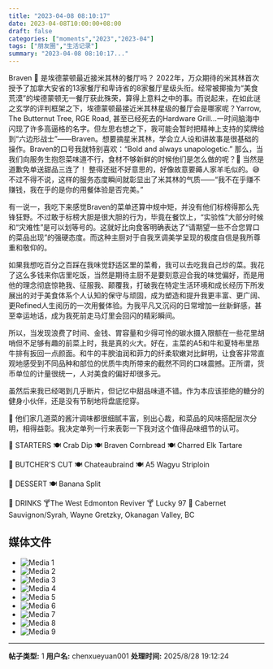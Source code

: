 ```yaml
---
title: "2023-04-08 08:10:17"
date: 2023-04-08T10:00:00+08:00
draft: false
categories: ["moments","2023","2023-04"]
tags: ["朋友圈","生活记录"]
summary: "2023-04-08 08:10:17..."
---
```


Braven 🌟 是埃德蒙顿最近接米其林的餐厅吗？
​
​2022年，万众期待的米其林首次授予了加拿大安省的13家餐厅和卑诗省的8家餐厅星级头衔。经常被揶揄为“美食荒漠”的埃德蒙顿无一餐厅获此殊荣，算得上意料之中的事。而说起来，在如此谜之玄学的评判框架之下，埃德蒙顿最接近米其林星级的餐厅会是哪家呢？
​
Yarrow, The Butternut Tree​, RGE Road, 甚至已经死去的Hardware Grill…一时间脑海中闪现了许多高逼格的名字。但左思右想之下，我可能会暂时把精神上支持的奖牌给到“六边形战士”——Braven。
​
想要摘星​米其林，学会立人设和讲故事是很基础的操作。Braven的口号我就特别喜欢：“Bold and always unapologetic.” 那么，当我们向服务生抱怨菜味道不行，食材不够新鲜的时候他们是怎么做的呢？🤣 当然是道歉免单送甜品三连了！
​
​整得还挺不好意思的，好像故意要薅人家羊毛似的。😅 不过不得不说，这样的服务态度瞬间就彰显出了米其林的气质——“我不在乎赚不赚钱，我在乎的是你的用餐体验是否完美。”

有一说一，我吃下来感觉Braven的菜单还算中规中矩，并没有他们标榜得那么先锋狂野。不过敢于标榜大胆是很大胆的行为，毕竟在餐饮上，“实验性”大部分时候和“灾难性”是可以划等号的。这就好比向食客明确表达了“请期望一些不合您胃口的菜品出现”的强硬态度。而这种主厨对于自我烹调美学呈现的极度自信是我所尊重和敬仰的。

如果我想吃百分之百踩在我味觉舒适区里的菜肴，我可以去吃我自己炒的菜。我花了这么多钱来你店里吃饭，当然是期待主厨不是要刻意迎合我的味觉偏好，而是用他的理念彻底惊艳我、征服我、颠覆我，打破我在特定生活环境和成长经历下所发展出的对于美食体系个人认知的保守与顽固，成为塑造和提升我更丰富、更广阔、更Refined人生阅历的一次用餐体验。为我平凡又沉闷的日常增加一丝新鲜感，甚至幸运地话，成为我死前走马灯里会回闪的精彩瞬间。

所以，当发现浪费了时间、金钱、胃容量和少得可怜的碳水摄入限额在一些花里胡哨但不足够有趣的前菜上时，我是真的火大。好在，主菜的A5和牛和夏特布里昂牛排有扳回一点颜面。和牛的丰腴油润和菲力的纤柔软嫩对比鲜明，让食客非常直观地感受到不同品种和部位的优质牛肉所带来的截然不同的口味震撼。正所谓，货币单位的计量很统一，人对美食的偏好却很多元。

虽然后来我已经喝到几乎断片，但记忆中甜品味道不错。作为本应该拒绝的糖分的健身小伙伴，还是没有节制地将盘底挖穿。

🌟 他们家几道菜的酱汁调味都很细腻丰富，别出心裁，和菜品的风味搭配层次分明，相得益彰。我决定单列一行来表彰一下我对这个值得品味细节的认可。

🥗 STARTERS
🍽️ Crab Dip 
🍽️ Braven Cornbread
🍽️ Charred Elk Tartare

🥩 BUTCHER'S CUT
​🍽️ Chateaubraind
🍽️ A5 Wagyu Striploin

​🍨 DESSERT 
🍽️ Banana Split

🥃 DRINKS 
​🍸The West Edmonton Reviver
🍸 Lucky 97
🍷 Cabernet Sauvignon/Syrah, Wayne Gretzky, Okanagan Valley, BC

## 媒体文件

- ![Media 1](/Moments/photos/2023-04-08/202304080810170.jpg)
- ![Media 2](/Moments/photos/2023-04-08/202304080810171.jpg)
- ![Media 3](/Moments/photos/2023-04-08/202304080810172.jpg)
- ![Media 4](/Moments/photos/2023-04-08/202304080810173.jpg)
- ![Media 5](/Moments/photos/2023-04-08/202304080810174.jpg)
- ![Media 6](/Moments/photos/2023-04-08/202304080810175.jpg)
- ![Media 7](/Moments/photos/2023-04-08/202304080810176.jpg)
- ![Media 8](/Moments/photos/2023-04-08/202304080810177.jpg)
- ![Media 9](/Moments/photos/2023-04-08/202304080810178.jpg)

---

**帖子类型:** 1
**用户名:** chenxueyuan001
**处理时间:** 2025/8/28 19:12:24